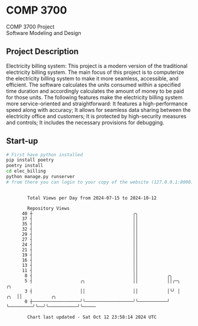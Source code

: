 # COMP 3700
COMP 3700 Project  
Software Modeling and Design
## Project Description
Electricity billing system: This project is a modern version of the traditional electricity billing system. The main focus of this project is to computerize the electricity billing system to make it more seamless, accessible, and efficient. The software calculates the units consumed within a specified time duration and accordingly calculates the amount of money to be paid for those units. The following features make the electricity billing system more service-oriented and straightforward: It features a high-performance speed along with accuracy; It allows for seamless data sharing between the electricity office and customers; It is protected by high-security measures and controls; It includes the necessary provisions for debugging.

## Start-up
```bash
# First have python installed
pip install poetry
poetry install
cd elec_billing
python manage.py runserver
# from there you can login to your copy of the website (127.0.0.1:8000), default creds are admin/admin
```

```

        Total Views per Day from 2024-07-15 to 2024-10-12

        Repository Views
      40 ┼                                      ╭╮
      37 ┤                                      ││
      35 ┤                                      ││
      32 ┤                                      ││
      29 ┤                                      ││
      27 ┤                                      ││
      24 ┤                                      ││
      21 ┤                                      ││
      19 ┤                                      ││
      16 ┤                                      ││
      13 ┤                                      ││
      11 ┤                                      ││
       8 ┤                                      ││           ╭╮
       5 ┤                  ╭╮                  ││           ││╭─╮             ╭╮
       3 ┤                  ││                  ││           │╰╯ │         ╭╮  ││           ╭╮
       0 ┼──────────────────╯╰──────────────────╯╰───────────╯   ╰─────────╯╰──╯╰───────────╯╰─────

        Chart last updated - Sat Oct 12 23:58:14 2024 UTC
        
```
